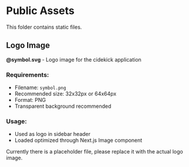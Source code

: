 # Public Assets

This folder contains static files.

## Logo Image

**@symbol.svg** - Logo image for the cidekick application

### Requirements:
- Filename: `symbol.png`
- Recommended size: 32x32px or 64x64px  
- Format: PNG
- Transparent background recommended

### Usage:
- Used as logo in sidebar header
- Loaded optimized through Next.js Image component

Currently there is a placeholder file, please replace it with the actual logo image. 